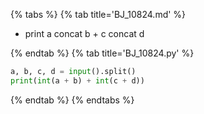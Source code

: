 {% tabs %}
{% tab title='BJ_10824.md' %}

* print a concat b + c concat d

{% endtab %}
{% tab title='BJ_10824.py' %}

```py
a, b, c, d = input().split()
print(int(a + b) + int(c + d))
```

{% endtab %}
{% endtabs %}
